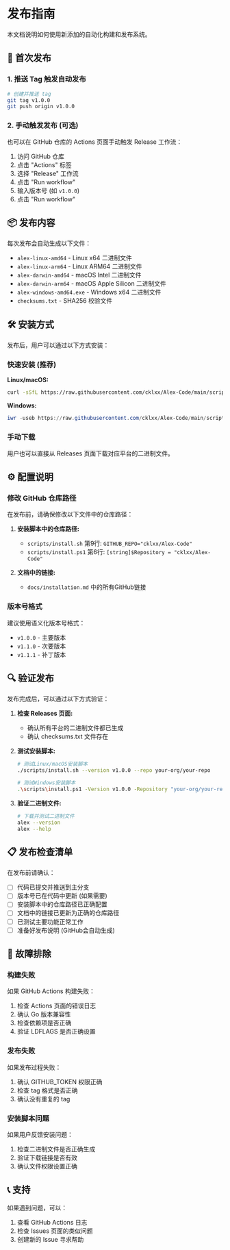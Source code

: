 # 发布指南

本文档说明如何使用新添加的自动化构建和发布系统。

## 🚀 首次发布

### 1. 推送 Tag 触发自动发布

```bash
# 创建并推送 tag
git tag v1.0.0
git push origin v1.0.0
```

### 2. 手动触发发布 (可选)

也可以在 GitHub 仓库的 Actions 页面手动触发 Release 工作流：

1. 访问 GitHub 仓库
2. 点击 "Actions" 标签
3. 选择 "Release" 工作流
4. 点击 "Run workflow"
5. 输入版本号 (如 `v1.0.0`)
6. 点击 "Run workflow"

## 📦 发布内容

每次发布会自动生成以下文件：

- `alex-linux-amd64` - Linux x64 二进制文件
- `alex-linux-arm64` - Linux ARM64 二进制文件  
- `alex-darwin-amd64` - macOS Intel 二进制文件
- `alex-darwin-arm64` - macOS Apple Silicon 二进制文件
- `alex-windows-amd64.exe` - Windows x64 二进制文件
- `checksums.txt` - SHA256 校验文件

## 🛠️ 安装方式

发布后，用户可以通过以下方式安装：

### 快速安装 (推荐)

**Linux/macOS:**
```bash
curl -sSfL https://raw.githubusercontent.com/cklxx/Alex-Code/main/scripts/install.sh | sh
```

**Windows:**
```powershell
iwr -useb https://raw.githubusercontent.com/cklxx/Alex-Code/main/scripts/install.ps1 | iex
```

### 手动下载

用户也可以直接从 Releases 页面下载对应平台的二进制文件。

## ⚙️ 配置说明

### 修改 GitHub 仓库路径

在发布前，请确保修改以下文件中的仓库路径：

1. **安装脚本中的仓库路径:**
   - `scripts/install.sh` 第9行: `GITHUB_REPO="cklxx/Alex-Code"`
   - `scripts/install.ps1` 第6行: `[string]$Repository = "cklxx/Alex-Code"`

2. **文档中的链接:**
   - `docs/installation.md` 中的所有GitHub链接

### 版本号格式

建议使用语义化版本号格式：
- `v1.0.0` - 主要版本
- `v1.1.0` - 次要版本  
- `v1.1.1` - 补丁版本

## 🔍 验证发布

发布完成后，可以通过以下方式验证：

1. **检查 Releases 页面:**
   - 确认所有平台的二进制文件都已生成
   - 确认 checksums.txt 文件存在

2. **测试安装脚本:**
   ```bash
   # 测试Linux/macOS安装脚本
   ./scripts/install.sh --version v1.0.0 --repo your-org/your-repo
   
   # 测试Windows安装脚本
   .\scripts\install.ps1 -Version v1.0.0 -Repository "your-org/your-repo"
   ```

3. **验证二进制文件:**
   ```bash
   # 下载并测试二进制文件
   alex --version
   alex --help
   ```

## 📋 发布检查清单

在发布前请确认：

- [ ] 代码已提交并推送到主分支
- [ ] 版本号已在代码中更新 (如果需要)
- [ ] 安装脚本中的仓库路径已正确配置
- [ ] 文档中的链接已更新为正确的仓库路径
- [ ] 已测试主要功能正常工作
- [ ] 准备好发布说明 (GitHub会自动生成)

## 🐛 故障排除

### 构建失败

如果 GitHub Actions 构建失败：

1. 检查 Actions 页面的错误日志
2. 确认 Go 版本兼容性
3. 检查依赖项是否正确
4. 验证 LDFLAGS 是否正确设置

### 发布失败  

如果发布过程失败：

1. 确认 GITHUB_TOKEN 权限正确
2. 检查 tag 格式是否正确
3. 确认没有重复的 tag

### 安装脚本问题

如果用户反馈安装问题：

1. 检查二进制文件是否正确生成
2. 验证下载链接是否有效
3. 确认文件权限设置正确

## 📞 支持

如果遇到问题，可以：

1. 查看 GitHub Actions 日志
2. 检查 Issues 页面的类似问题
3. 创建新的 Issue 寻求帮助 